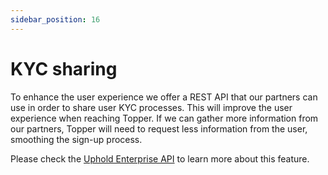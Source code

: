 ```yaml
---
sidebar_position: 16
---
```


# KYC sharing

To enhance the user experience we offer a REST API that our partners can use in order to share user KYC processes.
This will improve the user experience when reaching Topper. If we can gather more information from our partners, Topper will need to request less information from the user, smoothing the sign-up process.

Please check the [Uphold Enterprise API](https://developer.uphold.com/rest-apis/core-api/kyc/introduction) to learn more about this feature.
